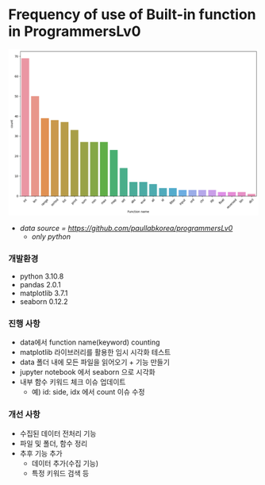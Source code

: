 # Frequency of use of Built-in function in ProgrammersLv0

<img src="https://raw.githubusercontent.com/AMinSC/frequency_of_use_of_built-in_function/main/output_2.png">

- *data source = https://github.com/paullabkorea/programmersLv0*
  - *only python*


### 개발환경
- python 3.10.8
- pandas 2.0.1
- matplotlib 3.7.1
- seaborn 0.12.2

### 진행 사항
- data에서 function name(keyword) counting
- matplotlib 라이브러리를 활용한 임시 시각화 테스트
- data 폴더 내에 모든 파일을 읽어오기 + 기능 만들기
- jupyter notebook 에서 seaborn 으로 시각화
- 내부 함수 키워드 체크 이슈 업데이트
  - 예) id: side, idx 에서 count 이슈 수정

### 개선 사항
- 수집된 데이터 전처리 기능
- 파일 및 폴더, 함수 정리
- 추후 기능 추가
  - 데이터 추가(수집 기능)
  - 특정 키워드 검색 등